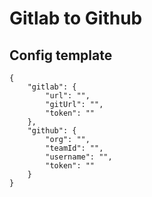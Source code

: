 # Gitlab to Github


## Config template
```
{
	"gitlab": {
		"url": "",
		"gitUrl": "",
		"token": ""
	},
	"github": {
		"org": "",
		"teamId": "",
		"username": "",
		"token": ""
	}
}
```